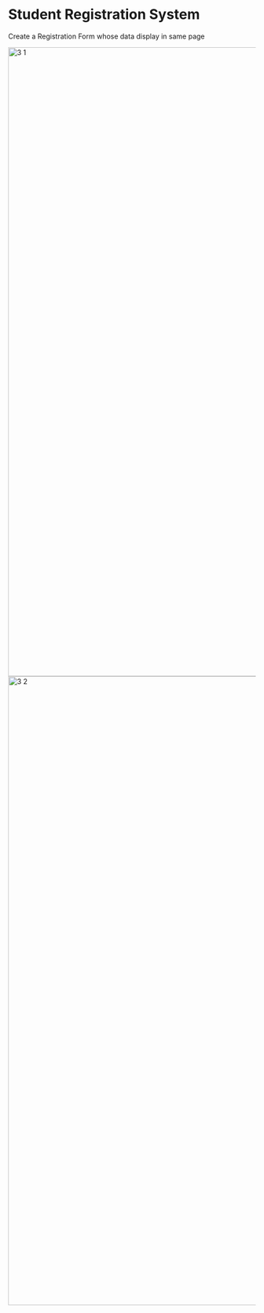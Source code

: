 # Student Registration System
Create a Registration Form whose data display in same page 

<img width="1280" alt="3 1" src="https://user-images.githubusercontent.com/90510806/208249539-8c13be52-aeb3-4854-97df-479f1781733b.png">

<img width="1280" alt="3 2" src="https://user-images.githubusercontent.com/90510806/208249546-3909882e-2eef-4851-b67f-86b99b3917bf.png">
